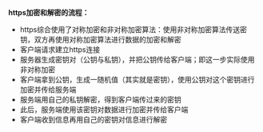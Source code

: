 **https加密和解密的流程：**

* https综合使用了对称加密和非对称加密算法：使用非对称加密算法传送密钥，双方再使用对称加密算法进行数据的加密和解密
* 客户端请求建立https连接
* 服务器生成密钥对（公钥与私钥），并把公钥传给客户端；即这一步实际使用非对称加密
* 客户端拿到公钥，生成一随机值（其实就是密钥），使用公钥对这个密钥进行加密并传给服务端
* 服务端用自己的私钥解密，得到客户端传过来的密钥
* 此后，服务端使用该密钥对数据进行加密并传给客户端
* 客户端收到信息再用自己的密钥对信息进行解密